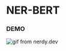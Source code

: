# NER-BERT

### DEMO
![gif from nerdy.dev](https://github.com/DeepranjanG/DeepranjanG/blob/main/NER-BERT.gif?raw=true)
